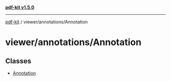 [**pdf-kit v1.5.0**](../../../README.md)

***

[pdf-kit](../../../modules.md) / viewer/annotations/Annotation

# viewer/annotations/Annotation

## Classes

- [Annotation](classes/Annotation.md)
